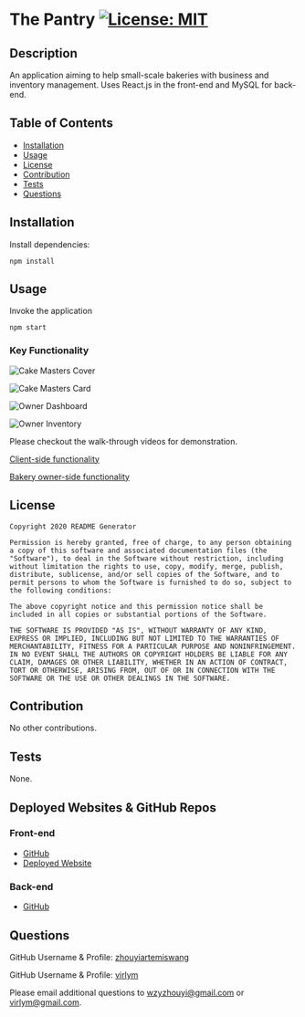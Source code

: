 # The Pantry [![License: MIT](https://img.shields.io/badge/License-MIT-yellow.svg)](https://opensource.org/licenses/MIT)


## Description 

An application aiming to help small-scale bakeries with business and inventory management. Uses React.js in the front-end and MySQL for back-end.


## Table of Contents 

* [Installation](#installation)
* [Usage](#usage)
* [License](#license)
* [Contribution](#contribution)
* [Tests](#tests)
* [Questions](#questions)


## Installation

Install dependencies:
```
npm install 
```


## Usage

Invoke the application

```
npm start
```

### Key Functionality

![Cake Masters Cover](https://res.cloudinary.com/hvhnztl4n/image/upload/v1606170075/cake_masters_cover.png)

![Cake Masters Card](https://res.cloudinary.com/hvhnztl4n/image/upload/v1606170201/cake_master_cake_n801x5.png)

![Owner Dashboard](https://res.cloudinary.com/hvhnztl4n/image/upload/v1606170246/owner_dashboard_na8ddh.png)

![Owner Inventory](https://res.cloudinary.com/hvhnztl4n/image/upload/v1606170268/owner_inventory_upfdpt.png)

Please checkout the walk-through videos for demonstration.

[Client-side functionality](https://drive.google.com/file/d/18UwB7hbjTmhkm3Vunu2_oTY9r3ObTcUd/view)

[Bakery owner-side functionality](https://drive.google.com/file/d/1Py_mQ4wOFMzbCCYbJhESYlvi27ALDFAS/view)



## License

    Copyright 2020 README Generator

    Permission is hereby granted, free of charge, to any person obtaining a copy of this software and associated documentation files (the "Software"), to deal in the Software without restriction, including without limitation the rights to use, copy, modify, merge, publish, distribute, sublicense, and/or sell copies of the Software, and to permit persons to whom the Software is furnished to do so, subject to the following conditions:
        
    The above copyright notice and this permission notice shall be included in all copies or substantial portions of the Software.
        
    THE SOFTWARE IS PROVIDED "AS IS", WITHOUT WARRANTY OF ANY KIND, EXPRESS OR IMPLIED, INCLUDING BUT NOT LIMITED TO THE WARRANTIES OF MERCHANTABILITY, FITNESS FOR A PARTICULAR PURPOSE AND NONINFRINGEMENT. IN NO EVENT SHALL THE AUTHORS OR COPYRIGHT HOLDERS BE LIABLE FOR ANY CLAIM, DAMAGES OR OTHER LIABILITY, WHETHER IN AN ACTION OF CONTRACT, TORT OR OTHERWISE, ARISING FROM, OUT OF OR IN CONNECTION WITH THE SOFTWARE OR THE USE OR OTHER DEALINGS IN THE SOFTWARE.
        
## Contribution 

No other contributions.

## Tests

None. 

## Deployed Websites & GitHub Repos

### Front-end 

* [GitHub](https://github.com/zhouyiartemiswang/the_pantry)
* [Deployed Website](https://the-pantry-app.herokuapp.com/)


### Back-end
* [GitHub](https://github.com/virlym/the-pantry-api)


## Questions 

GitHub Username & Profile: [zhouyiartemiswang](https://github.com/zhouyiartemiswang) 

GitHub Username & Profile: [virlym](https://github.com/virlym)

Please email additional questions to wzyzhouyi@gmail.com or virlym@gmail.com.  
